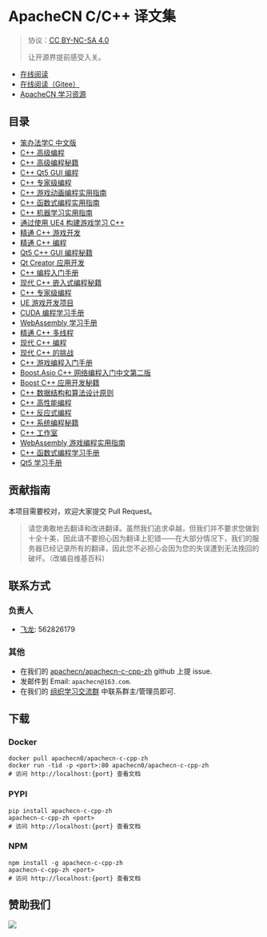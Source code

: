 # ApacheCN C/C++ 译文集

> 协议：[CC BY-NC-SA 4.0](http://creativecommons.org/licenses/by-nc-sa/4.0/)
> 
> 让开源界提前感受入关。

* [在线阅读](https://ccpp.apachecn.org)
* [在线阅读（Gitee）](https://apachecn.gitee.io/apachecn-c-cpp-zh/)
* [ApacheCN 学习资源](http://docs.apachecn.org/)

## 目录

+   [笨办法学C 中文版](docs/lcthw-zh/SUMMARY.md)
+   [C++ 高级编程](docs/adv-cpp/SUMMARY.md)
+   [C++ 高级编程秘籍](docs/adv-cpp-prog-cb/SUMMARY.md)
+   [C++ Qt5 GUI 编程](docs/cpp-gui-prog-qt5/SUMMARY.md)
+   [C++ 专家级编程](docs/exp-cpp/SUMMARY.md)
+   [C++ 游戏动画编程实用指南](docs/handson-cpp-game-ani-prog/SUMMARY.md)
+   [C++ 函数式编程实用指南](docs/handson-func-prog-cpp/SUMMARY.md)
+   [C++ 机器学习实用指南](docs/handson-ml-cpp/SUMMARY.md)
+   [通过使用 UE4 构建游戏学习 C++](docs/learn-cpp-build-game-ue4/SUMMARY.md)
+   [精通 C++ 游戏开发](docs/master-cpp-game-dev/SUMMARY.md)
+   [精通 C++ 编程](docs/master-cpp-prog/SUMMARY.md)
+   [Qt5 C++ GUI 编程秘籍](docs/qt5-cpp-gui-prog-cb/SUMMARY.md)
+   [Qt Creator 应用开发](docs/app-dev-qt-creator/SUMMARY.md)
+   [C++ 编程入门手册](docs/begin-cpp-prog/SUMMARY.md)
+   [现代 C++ 嵌入式编程秘籍](docs/emb-prog-mod-cpp-cb/SUMMARY.md)
+   [C++ 专家级编程](docs/exp-cpp-prog/SUMMARY.md)
+   [UE 游戏开发项目](docs/game-dev-proj-ue/SUMMARY.md)
+   [CUDA 编程学习手册](docs/learn-cuda-prog/SUMMARY.md)
+   [WebAssembly 学习手册](docs/learn-wasm/SUMMARY.md)
+   [精通 C++ 多线程](docs/master-cpp-multithrd/SUMMARY.md)
+   [现代 C++ 编程](docs/mod-cpp/SUMMARY.md)
+   [现代 C++ 的挑战](docs/mod-cpp-challenge/SUMMARY.md)
+   [C++ 游戏编程入门手册](docs/begin-cpp-game-prog/SUMMARY.md)
+   [Boost.Asio C++ 网络编程入门中文第二版](docs/boost-asio-cpp-net-prog-2e/SUMMARY.md)
+   [Boost C++ 应用开发秘籍](docs/boost-cpp-app-dev-cb/SUMMARY.md)
+   [C++ 数据结构和算法设计原则](docs/cpp-dsal-design-principle/SUMMARY.md)
+   [C++ 高性能编程](docs/cpp-hiperf/SUMMARY.md)
+   [C++ 反应式编程](docs/cpp-react-prog/SUMMARY.md)
+   [C++ 系统编程秘籍](docs/cpp-sys-prog-cb/SUMMARY.md)
+   [C++ 工作室](docs/cpp-workshop/SUMMARY.md)
+   [WebAssembly 游戏编程实用指南](docs/handson-game-dev-wasm/SUMMARY.md)
+   [C++ 函数式编程学习手册](docs/learn-cpp-func-prog/SUMMARY.md)
+   [Qt5 学习手册](docs/learn-qt5/SUMMARY.md)

## 贡献指南

本项目需要校对，欢迎大家提交 Pull Request。

> 请您勇敢地去翻译和改进翻译。虽然我们追求卓越，但我们并不要求您做到十全十美，因此请不要担心因为翻译上犯错——在大部分情况下，我们的服务器已经记录所有的翻译，因此您不必担心会因为您的失误遭到无法挽回的破坏。（改编自维基百科）

## 联系方式

### 负责人

* [飞龙](https://github.com/wizardforcel): 562826179

### 其他

*   在我们的 [apachecn/apachecn-c-cpp-zh](https://github.com/apachecn/apachecn-c-cpp-zh) github 上提 issue.
*   发邮件到 Email: `apachecn@163.com`.
*   在我们的 [组织学习交流群](http://www.apachecn.org/organization/348.html) 中联系群主/管理员即可.

## 下载

### Docker

```
docker pull apachecn0/apachecn-c-cpp-zh
docker run -tid -p <port>:80 apachecn0/apachecn-c-cpp-zh
# 访问 http://localhost:{port} 查看文档
```

### PYPI

```
pip install apachecn-c-cpp-zh
apachecn-c-cpp-zh <port>
# 访问 http://localhost:{port} 查看文档
```

### NPM

```
npm install -g apachecn-c-cpp-zh
apachecn-c-cpp-zh <port>
# 访问 http://localhost:{port} 查看文档
```

## 赞助我们

![](http://data.apachecn.org/img/about/donate.jpg)
